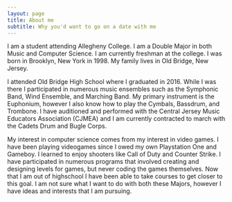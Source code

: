 ```yaml
---
layout: page
title: About me
subtitle: Why you'd want to go on a date with me
---
```


I am a student attending Allegheny College. I am a Double Major in both Music and Computer Science. I am currently freshman at the college. I was born in Brooklyn, New York in 1998. My family lives in Old Bridge, New Jersey.

I attended Old Bridge High School where I graduated in 2016. While I was there I participated in numerous music ensembles such as the Symphonic Band, Wind Ensemble, and Marching Band. My primary instrument is the Euphonium, however I also know how to play the Cymbals, Bassdrum, and Trombone. I have auditioned and performed with the Central Jersey Music Educators Association (CJMEA) and I am currently contracted to march with the Cadets Drum and Bugle Corps.

My interest in computer science comes from my interest in video games. I have been playing videogames since I owed my own Playstation One and Gameboy. I learned to enjoy shooters like Call of Duty and Counter Strike. I have participated in numerous programs that involved creating and designing levels for games, but never coding the games themselves. Now that I am out of highschool I have been able to take courses to get closer to this goal. I am not sure what I want to do with both these Majors, however I have ideas and interests that I am pursuing.
